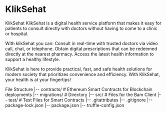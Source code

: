 # KlikSehat

KlikSehat
KlikSehat is a digital health service platform that makes it easy for patients to consult directly with doctors without having to come to a clinic or hospital.

With klikSehat you can:
Consult in real-time with trusted doctors via video call, chat, or telephone.
Obtain digital prescriptions that can be redeemed directly at the nearest pharmacy.
Access the latest health information to support a healthy lifestyle.

KlikSehat is here to provide practical, fast, and safe health solutions for modern society that prioritizes convenience and efficiency. With KlikSehat, your health is at your fingertips!

File Structure
|-- contracts/  # Ethereum Smart Contracts for Blockchain deployments
|-- migrations/ # Directory 
|-- src/  # Files for the Bam Client
|-- test/ # Test Files for Smart Contracts
|-- .gitattributes
|-- .gitignore
|-- package-lock.json
|-- package.json
|-- truffle-config.json
